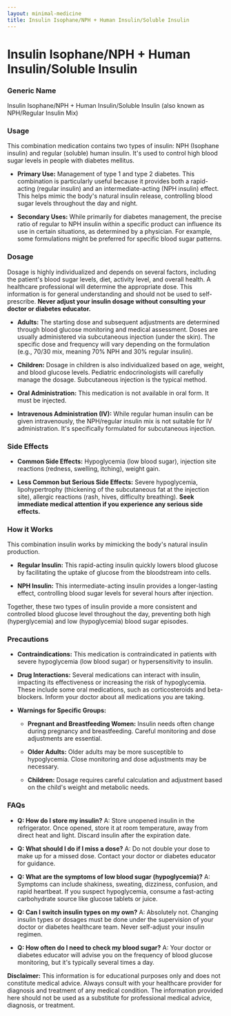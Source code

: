 ```yaml
---
layout: minimal-medicine
title: Insulin Isophane/NPH + Human Insulin/Soluble Insulin
---
```


# Insulin Isophane/NPH + Human Insulin/Soluble Insulin
### Generic Name
Insulin Isophane/NPH + Human Insulin/Soluble Insulin (also known as  NPH/Regular Insulin Mix)


### Usage
This combination medication contains two types of insulin: NPH (Isophane insulin) and regular (soluble) human insulin.  It's used to control high blood sugar levels in people with diabetes mellitus.  

* **Primary Use:**  Management of type 1 and type 2 diabetes. This combination is particularly useful because it provides both a rapid-acting (regular insulin) and an intermediate-acting (NPH insulin) effect. This helps mimic the body's natural insulin release, controlling blood sugar levels throughout the day and night.

* **Secondary Uses:**  While primarily for diabetes management, the precise ratio of regular to NPH insulin within a specific product can influence its use in certain situations, as determined by a physician. For example, some formulations might be preferred for specific blood sugar patterns.


### Dosage

Dosage is highly individualized and depends on several factors, including the patient's blood sugar levels, diet, activity level, and overall health.  A healthcare professional will determine the appropriate dose.  This information is for general understanding and should not be used to self-prescribe. **Never adjust your insulin dosage without consulting your doctor or diabetes educator.**

* **Adults:**  The starting dose and subsequent adjustments are determined through blood glucose monitoring and medical assessment.  Doses are usually administered via subcutaneous injection (under the skin).  The specific dose and frequency will vary depending on the formulation (e.g., 70/30 mix, meaning 70% NPH and 30% regular insulin).

* **Children:**  Dosage in children is also individualized based on age, weight, and blood glucose levels.  Pediatric endocrinologists will carefully manage the dosage.  Subcutaneous injection is the typical method.

* **Oral Administration:** This medication is not available in oral form. It must be injected.

* **Intravenous Administration (IV):**  While regular human insulin can be given intravenously, the NPH/regular insulin mix is not suitable for IV administration.  It's specifically formulated for subcutaneous injection.


### Side Effects

* **Common Side Effects:** Hypoglycemia (low blood sugar), injection site reactions (redness, swelling, itching), weight gain.

* **Less Common but Serious Side Effects:**  Severe hypoglycemia, lipohypertrophy (thickening of the subcutaneous fat at the injection site), allergic reactions (rash, hives, difficulty breathing).  **Seek immediate medical attention if you experience any serious side effects.**


### How it Works

This combination insulin works by mimicking the body's natural insulin production.

* **Regular Insulin:**  This rapid-acting insulin quickly lowers blood glucose by facilitating the uptake of glucose from the bloodstream into cells.

* **NPH Insulin:** This intermediate-acting insulin provides a longer-lasting effect, controlling blood sugar levels for several hours after injection.

Together, these two types of insulin provide a more consistent and controlled blood glucose level throughout the day, preventing both high (hyperglycemia) and low (hypoglycemia) blood sugar episodes.


### Precautions

* **Contraindications:** This medication is contraindicated in patients with severe hypoglycemia (low blood sugar) or hypersensitivity to insulin.

* **Drug Interactions:**  Several medications can interact with insulin, impacting its effectiveness or increasing the risk of hypoglycemia.  These include some oral medications, such as corticosteroids and beta-blockers.  Inform your doctor about all medications you are taking.

* **Warnings for Specific Groups:**

    * **Pregnant and Breastfeeding Women:** Insulin needs often change during pregnancy and breastfeeding.  Careful monitoring and dose adjustments are essential.

    * **Older Adults:** Older adults may be more susceptible to hypoglycemia.  Close monitoring and dose adjustments may be necessary.

    * **Children:**  Dosage requires careful calculation and adjustment based on the child's weight and metabolic needs.


### FAQs

* **Q: How do I store my insulin?**  A:  Store unopened insulin in the refrigerator.  Once opened, store it at room temperature, away from direct heat and light.  Discard insulin after the expiration date.

* **Q: What should I do if I miss a dose?** A: Do not double your dose to make up for a missed dose. Contact your doctor or diabetes educator for guidance.

* **Q: What are the symptoms of low blood sugar (hypoglycemia)?**  A: Symptoms can include shakiness, sweating, dizziness, confusion, and rapid heartbeat.  If you suspect hypoglycemia, consume a fast-acting carbohydrate source like glucose tablets or juice.

* **Q: Can I switch insulin types on my own?** A: Absolutely not.  Changing insulin types or dosages must be done under the supervision of your doctor or diabetes healthcare team.  Never self-adjust your insulin regimen.

* **Q:  How often do I need to check my blood sugar?** A: Your doctor or diabetes educator will advise you on the frequency of blood glucose monitoring, but it's typically several times a day.


**Disclaimer:** This information is for educational purposes only and does not constitute medical advice.  Always consult with your healthcare provider for diagnosis and treatment of any medical condition.  The information provided here should not be used as a substitute for professional medical advice, diagnosis, or treatment.
